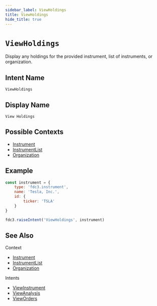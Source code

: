 ```yaml
---
sidebar_label: ViewHoldings
title: ViewHoldings
hide_title: true
---
```

# `ViewHoldings`

Display any holdings for the provided instrument, list of instruments, or organization.

## Intent Name

`ViewHoldings`

## Display Name

`View Holdings`

## Possible Contexts

* [Instrument](../../context/ref/Instrument)
* [InstrumentList](../../context/ref/InstrumentList)
* [Organization](../../context/ref/Organization)

## Example

```js
const instrument = {
    type: 'fdc3.instrument',
    name: 'Tesla, Inc.',
    id: {
        ticker: 'TSLA'
    }
}

fdc3.raiseIntent('ViewHoldings', instrument)
```

## See Also

Context
- [Instrument](../../context/ref/Instrument)
- [InstrumentList](../../context/ref/InstrumentList)
- [Organization](../../context/ref/Organization)

Intents
- [ViewInstrument](ViewInstrument)
- [ViewAnalysis](ViewAnalysis)
- [ViewOrders](ViewOrders)
